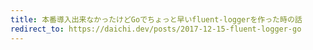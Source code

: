 ```yaml
---
title: 本番導入出来なかったけどGoでちょっと早いfluent-loggerを作った時の話
redirect_to: https://daichi.dev/posts/2017-12-15-fluent-logger-go
---
```


